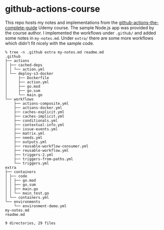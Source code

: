 # github-actions-course

This repo hosts my notes and implementations from the [github-actions-the-complete-guide](https://www.udemy.com/course/github-actions-the-complete-guide) Udemy course.
The sample Node.js app was provided by the course author. I implemented the workflows under `.github/` and added some notes in `my-notes.md`.
Under `extra/` there are some more workflows which didn't fit nicely with the sample code. 


```text
% tree -n .github extra my-notes.md readme.md
.github
├── actions
│ ├── cached-deps
│ │ └── action.yml
│ └── deploy-s3-docker
│     ├── Dockerfile
│     ├── action.yml
│     ├── go.mod
│     ├── go.sum
│     └── main.go
└── workflows
    ├── actions-composite.yml
    ├── actions-docker.yml
    ├── caches-explicit.yml
    ├── caches-implicit.yml
    ├── conditionals.yml
    ├── contextual-info.yml
    ├── issue-events.yml
    ├── matrix.yml
    ├── needs.yml
    ├── outputs.yml
    ├── reusable-workflow-consumer.yml
    ├── reusable-workflow.yml
    ├── triggers-2.yml
    ├── triggers-from-paths.yml
    └── triggers.yml
extra
├── containers
│ ├── code
│ │ ├── go.mod
│ │ ├── go.sum
│ │ ├── main.go
│ │ └── main_test.go
│ └── containers.yml
└── environments
    └── environment-demo.yml
my-notes.md
readme.md

9 directories, 29 files
```

